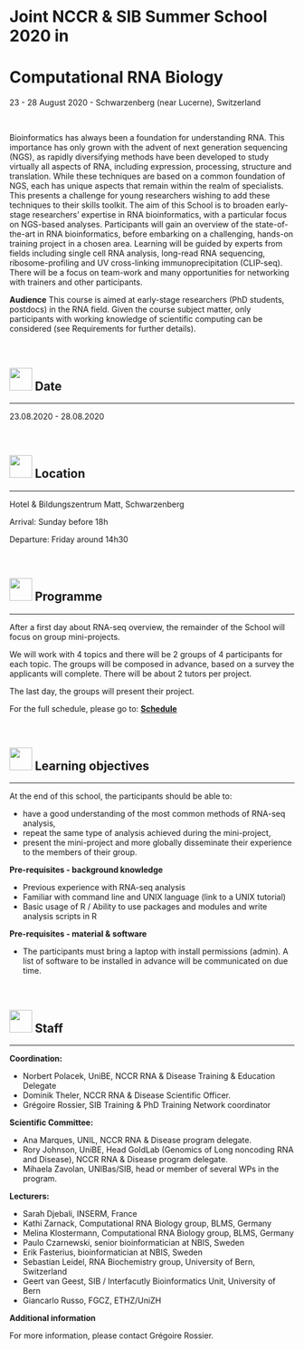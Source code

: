 # Joint NCCR & SIB Summer School 2020 in
# Computational RNA Biology

23 - 28 August 2020 - Schwarzenberg (near Lucerne), Switzerland

<br/>

Bioinformatics has always been a foundation for understanding RNA. This importance has only grown with the advent of next generation sequencing (NGS), as rapidly diversifying methods have been developed to study virtually all aspects of RNA, including expression, processing, structure and translation. While these techniques are based on a common foundation of NGS, each has unique aspects that remain within the realm of specialists. This presents a challenge for young researchers wishing to add these techniques to their skills toolkit.
The aim of this School is to broaden early-stage researchers’ expertise in RNA bioinformatics, with a particular focus on NGS-based analyses. Participants will gain an overview of the state-of-the-art in RNA bioinformatics, before embarking on a challenging, hands-on training project in a chosen area. Learning will be guided by experts from fields including single cell RNA analysis, long-read RNA sequencing, ribosome-profiling and UV cross-linking immunoprecipitation (CLIP-seq). There will be a focus on team-work and many opportunities for networking with trainers and other participants.

**Audience**
This course is aimed at early-stage researchers (PhD students, postdocs) in the RNA field. Given the course subject matter, only participants with working knowledge of scientific computing can be considered (see Requirements for further details).

<br/>

## <img border="0" src="https://www.svgrepo.com/show/20800/event-date-and-time-symbol.svg" width="40" height="40"> Date

***

23.08.2020 - 28.08.2020

<br/>

## <img border="0" src="https://www.svgrepo.com/show/4199/placeholder-on-a-map.svg" width="40" height="40"> Location

***

Hotel & Bildungszentrum Matt, Schwarzenberg

Arrival: Sunday before 18h

Departure: Friday around 14h30

<br/>

## <img border="0" src="https://www.svgrepo.com/show/158264/schedule.svg" width="40" height="40"> Programme

***

After a first day about RNA-seq overview, the remainder of the School will focus on group mini-projects.

We will work with 4 topics and there will be 2 groups of 4 participants for each topic. The groups will be composed in advance, based on a survey the applicants will complete. There will be about 2 tutors per project.

The last day, the groups will present their project.

For the full schedule, please go to: **[Schedule](schedule.md)**

<br/>

## <img border="0" src="https://www.svgrepo.com/show/410/list.svg" width="40" height="40"> Learning objectives

***

At the end of this school, the participants should be able to:
- have a good understanding of the most common methods of RNA-seq analysis,
- repeat the same type of analysis achieved during the mini-project,
- present the mini-project and more globally disseminate their experience to the members of their group.

**Pre-requisites - background knowledge**
- Previous experience with RNA-seq analysis
- Familiar with command line and UNIX language (link to a UNIX tutorial)
- Basic usage of R / Ability to use packages and modules and write analysis scripts in R

**Pre-requisites - material & software**
- The participants must bring a laptop with install permissions (admin). A list of software to be installed in advance will be communicated on due time.


<br/>

## <img border="0" src="https://www.svgrepo.com/show/38706/group-of-people.svg" width="40" height="40"> Staff

***

**Coordination:**
- Norbert Polacek, UniBE, NCCR RNA & Disease Training & Education Delegate
- Dominik Theler, NCCR RNA & Disease Scientific Officer.
- Grégoire Rossier, SIB Training & PhD Training Network coordinator

**Scientific Committee:**
- Ana Marques, UNIL, NCCR RNA & Disease program delegate.
- Rory Johnson, UniBE, Head GoldLab (Genomics of Long noncoding RNA and Disease), NCCR RNA & Disease program delegate.
- Mihaela Zavolan, UNIBas/SIB, head or member of several WPs in the program.

**Lecturers:**
- Sarah Djebali, INSERM, France
- Kathi Zarnack, Computational RNA Biology group, BLMS, Germany
- Melina Klostermann, Computational RNA Biology group, BLMS, Germany
- Paulo Czarnewski, senior bioinformatician at NBIS, Sweden
- Erik Fasterius,  bioinformatician at NBIS, Sweden
- Sebastian Leidel, RNA Biochemistry group, University of Bern, Switzerland
- Geert van Geest, SIB / Interfacutly Bioinformatics Unit, University of Bern
- Giancarlo Russo, FGCZ, ETHZ/UniZH


**Additional information**

For more information, please contact Grégoire Rossier.
